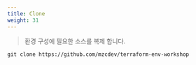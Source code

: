 ```yaml
---
title: Clone
weight: 31
---
```


> 환경 구성에 필요한 소스를 복제 합니다.

```
git clone https://github.com/mzcdev/terraform-env-workshop
```
